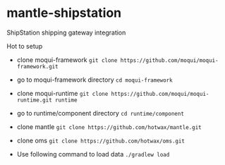 # mantle-shipstation
ShipStation shipping gateway integration 

Hot to setup

- clone moqui-framework
`git clone https://github.com/moqui/moqui-framework.git`

- go to moqui-framework directory
`cd moqui-framework`

- clone moqui-runtime
`git clone https://github.com/moqui/moqui-runtime.git runtime`

- go to runtime/component directory
`cd runtime/component`

- clone mantle
`git clone https://github.com/hotwax/mantle.git`

- clone oms
`git clone https://github.com/hotwax/oms.git`

- Use following command to load data
`./gradlew load`
